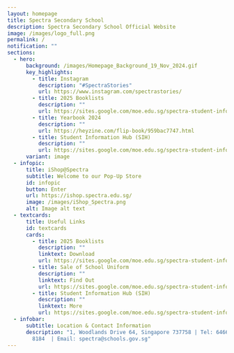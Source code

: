 ```yaml
---
layout: homepage
title: Spectra Secondary School
description: Spectra Secondary School Official Website
image: /images/logo_full.png
permalink: /
notification: ""
sections:
  - hero:
      background: /images/Homepage_Background_19_Nov_2024.gif
      key_highlights:
        - title: Instagram
          description: "#SpectraStories"
          url: https://www.instagram.com/spectrastories/
        - title: 2025 Booklists
          description: ""
          url: https://sites.google.com/moe.edu.sg/spectra-student-info-hub/others/booklists
        - title: Yearbook 2024
          description: ""
          url: https://heyzine.com/flip-book/959bac7747.html
        - title: Student Information Hub (SIH)
          description: ""
          url: https://sites.google.com/moe.edu.sg/spectra-student-info-hub/home
      variant: image
  - infopic:
      title: iShop@Spectra
      subtitle: Welcome to our Pop-Up Store
      id: infopic
      button: Enter
      url: https://ishop.spectra.edu.sg/
      image: /images/iShop_Spectra.png
      alt: Image alt text
  - textcards:
      title: Useful Links
      id: textcards
      cards:
        - title: 2025 Booklists
          description: ""
          linktext: Download
          url: https://sites.google.com/moe.edu.sg/spectra-student-info-hub/others/booklists
        - title: Sale of School Uniform
          description: ""
          linktext: Find Out
          url: https://sites.google.com/moe.edu.sg/spectra-student-info-hub/others/uniform?authuser=0
        - title: Student Information Hub (SIH)
          description: ""
          linktext: More
          url: https://sites.google.com/moe.edu.sg/spectra-student-info-hub/home
  - infobar:
      subtitle: Location & Contact Information
      description: "1, Woodlands Drive 64, Singapore 737758 | Tel: 6466 0775 | 6805
        8184  | Email: spectra@schools.gov.sg"
---
```

